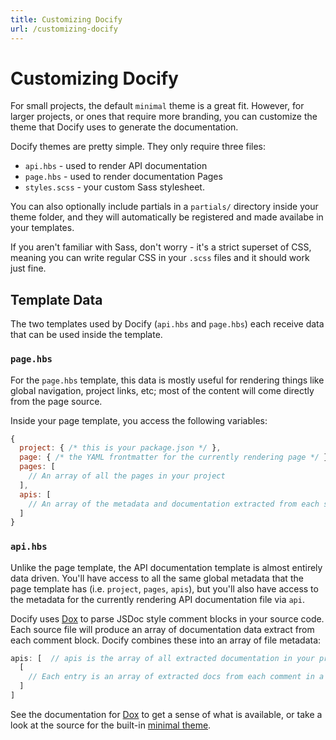 ```yaml
---
title: Customizing Docify
url: /customizing-docify
---
```


# Customizing Docify

For small projects, the default `minimal` theme is a great fit. However, for larger projects, or ones that require more branding, you can customize the theme that Docify uses to generate the documentation.

Docify themes are pretty simple. They only require three files:

* `api.hbs` - used to render API documentation
* `page.hbs` - used to render documentation Pages
* `styles.scss` - your custom Sass stylesheet.

You can also optionally include partials in a `partials/` directory inside your theme folder, and they will automatically be registered and made availabe in your templates.

If you aren't familiar with Sass, don't worry - it's a strict superset of CSS, meaning you can write regular CSS in your `.scss` files and it should work just fine.

## Template Data

The two templates used by Docify (`api.hbs` and `page.hbs`) each receive data that can be used inside the template.

### `page.hbs`

For the `page.hbs` template, this data is mostly useful for rendering things like global navigation, project links, etc; most of the content will come directly from the page source.

Inside your page template, you access the following variables:

```js
{
  project: { /* this is your package.json */ },
  page: { /* the YAML frontmatter for the currently rendering page */ },
  pages: [
    // An array of all the pages in your project
  ],
  apis: [
    // An array of the metadata and documentation extracted from each source file
  ]
}
```

### `api.hbs`

Unlike the page template, the API documentation template is almost entirely data driven. You'll have access to all the same global metadata that the page template has (i.e. `project`, `pages`, `apis`), but you'll also have access to the metadata for the currently rendering API documentation file via `api`.

Docify uses [Dox](https://github.com/tj/dox) to parse JSDoc style comment blocks in your source code. Each source file will produce an array of documentation data extract from each comment block. Docify combines these into an array of file metadata:

```js
apis: [  // apis is the array of all extracted documentation in your project
  [
    // Each entry is an array of extracted docs from each comment in a particular file
  ]
]
```

See the documentation for [Dox](https://github.com/tj/dox) to get a sense of what is available, or take a look at the source for the built-in [minimal theme](https://github.com/davewasmer/docify/blob/master/themes/minimal/api.hbs).
